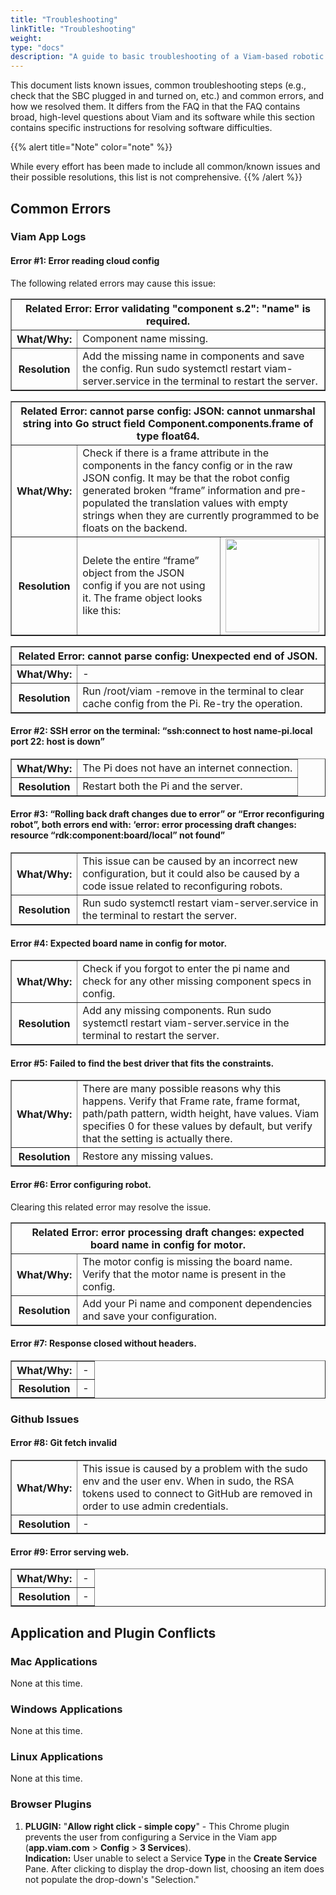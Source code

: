 ```yaml
---
title: "Troubleshooting"
linkTitle: "Troubleshooting"
weight: 
type: "docs"
description: "A guide to basic troubleshooting of a Viam-based robotic system, easy fixes to common problems, and a list of known issues."
---
```

This document lists known issues, common troubleshooting steps (e.g., check that the SBC plugged in and turned on, etc.) and common errors, and how we resolved them.
It differs from the FAQ in that the FAQ contains broad, high-level questions about Viam and its software while this section contains specific instructions for resolving software difficulties.

{{% alert title="Note" color="note" %}}  

While every effort has been made to include all common/known issues and their possible resolutions, this list is not comprehensive.
{{% /alert %}}

## Common Errors

### Viam App Logs

#### Error #1: Error reading cloud config
The following related errors may cause this issue:

<table border="solid black 1px">
<tr><th colspan="2">Related Error: Error validating "component s.2": "name" is required.</th>
</tr>
<tr>
<th>What/Why:
</th>
<td>Component name missing.
</td>
</tr>
<tr>
<th>Resolution
</th>
<td>Add the missing name in components and save the config. 
Run <file>sudo systemctl restart viam-server.service</file> in the terminal to restart the server.
</td>
</tr>
</table>

<table border="solid black 1px">
<tr><th colspan="3">Related Error: cannot parse config: JSON: cannot unmarshal string into Go struct field Component.components.frame of type float64.</th>
</tr>
<tr>
<th>What/Why:
</th>
<td colspan="2">Check if there is a frame attribute in the components in the fancy config or in the raw JSON config. 
It may be that the robot config generated broken “frame” information and pre-populated the translation values with empty strings when they are currently programmed to be floats on the backend. 
</td>
</tr>
<tr>
<th>Resolution
</th>
<td width="50%">
Delete the entire “frame” object from the JSON config if you are not using it. 
The frame object looks like this:</td>
</td>
<td><img src="../img/ts-del-frame.png" width="150px"/></td>
</tr>
</table>

<table border="solid black 1px">
<tr>
<th colspan="2">Related Error: cannot parse config: Unexpected end of JSON.</th>
</tr>

<tr>

<th>What/Why:
</th>
<td> - 
</td>

</tr>

<tr>
<th>Resolution
</th>
<td>Run <file>/root/viam -remove</file> in the terminal to clear cache config from the Pi. 
Re-try the operation.
</td>

</tr>
</table>

#### Error #2: SSH error on the terminal: “ssh:connect to host name-pi.local port 22: host is down”

<table border="solid black 1px">
<th>What/Why:
</th>
<td>The Pi does not have an internet connection.
</td>
</tr>
<tr>
<th>Resolution
</th>
<td>Restart both the Pi and the server.
</td>
</tr>
</table>

#### Error #3: “Rolling back draft changes due to error” or “Error reconfiguring robot”, both errors end with: ‘error: error processing draft changes: resource “rdk:component:board/local” not found”

<table border="solid black 1px">
<tr>
<th>What/Why:
</th>
<td>This issue can be caused by an incorrect new configuration, but it could also be caused by a code issue related to reconfiguring robots. 
</td>
</tr>
<tr>
<th>Resolution
</th>
<td>Run <file>sudo systemctl restart viam-server.service</file> in the terminal to restart the server.
</td>
</tr>
</table>


#### Error #4: Expected board name in config for motor. 
<table border="solid black 1px">
<th>What/Why: 
</th>
<td>Check if you forgot to enter the pi name and check for any other missing component specs in config.
</td>
</tr>
<tr>
<th>Resolution
</th>
<td>Add any missing components. 
Run <file>sudo systemctl restart viam-server.service</file> in the terminal to restart the server.
</td>
</tr>
</table>

#### Error #5: Failed to find the best driver that fits the constraints. 

<table border="solid black 1px">

<th><strong>What/Why:
</th>
<td>There are many possible reasons why this happens. Verify that Frame rate, frame format, path/path pattern, width height, have values. 
Viam specifies 0 for these values by default, but verify that the setting is actually there.
</td>
</tr>
<tr>
<th>Resolution
</th>
<td> Restore any missing values.
</td>
</tr>
</table>

#### Error #6: Error configuring robot.
Clearing this related error may resolve the issue.
<table border="solid black 1px">
<tr><th colspan="2">Related Error: error processing draft changes: expected board name in config for motor. </th>
</tr>
<tr>
<th><strong>What/Why:
</th>
<td>The motor config is missing the board name. Verify that the motor name is present in the config. 
</td>
</tr>
<tr>
<th>Resolution
</th>
<td>Add your Pi name and component dependencies and save your configuration.
</td>
</tr>
</table>

#### Error #7: Response closed without headers.

<table border="solid black 1px">
<th><strong>What/Why:
</th>
<td> - 
</td>
</tr>
<tr>
<th>Resolution
</th>
<td> -
</td>
</tr>
</table>

### Github Issues

#### Error #8: Git fetch invalid

<table border="solid black 1px">
<th><strong>What/Why:
</th>
<td>This issue is caused by a problem with the sudo env and the user env. 
When in sudo, the RSA tokens used to connect to GitHub are removed in order to use admin credentials.
</td>
</tr>
<tr>
<th>Resolution
</th>
<td> -
</td>
</tr>
</table>

#### Error #9: Error serving web.

<table border="solid black 1px">
<th><strong>What/Why:
</th>
<td> -
</td>
</tr>
<tr>
<th>Resolution
</th>
<td> -
</td>
</tr>
</table>



## Application and Plugin Conflicts

### Mac Applications
None at this time.
### Windows Applications
None at this time.
### Linux Applications 
None at this time.
### Browser Plugins
1. **PLUGIN:** "**Allow right click - simple copy**" - This Chrome plugin prevents the user from configuring a Service in the Viam app (**app.viam.com** > **Config** > **3 Services**).<br>
**Indication:** User unable to select a Service **Type** in the **Create Service** Pane.
After clicking to display the drop-down list, choosing an item does not populate the drop-down's "Selection."
